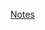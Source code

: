 

[Notes](https://www.hackerearth.com/practice/data-structures/trees/heapspriority-queues/tutorial/)